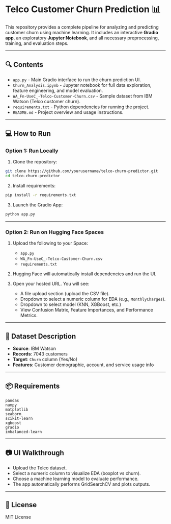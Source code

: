 
# Telco Customer Churn Prediction 📊

This repository provides a complete pipeline for analyzing and predicting customer churn using machine learning. It includes an interactive **Gradio app**, an exploratory **Jupyter Notebook**, and all necessary preprocessing, training, and evaluation steps.

---

## 🔍 Contents

- `app.py` - Main Gradio interface to run the churn prediction UI.
- `Churn_Analysis.ipynb` - Jupyter notebook for full data exploration, feature engineering, and model evaluation.
- `WA_Fn-UseC_-Telco-Customer-Churn.csv` - Sample dataset from IBM Watson (Telco customer churn).
- `requirements.txt` - Python dependencies for running the project.
- `README.md` - Project overview and usage instructions.

---

## 💻 How to Run

### Option 1: Run Locally
1. Clone the repository:
```bash
git clone https://github.com/yourusername/telco-churn-predictor.git
cd telco-churn-predictor
```

2. Install requirements:
```bash
pip install -r requirements.txt
```

3. Launch the Gradio App:
```bash
python app.py
```

---

### Option 2: Run on Hugging Face Spaces
1. Upload the following to your Space:
   - `app.py`
   - `WA_Fn-UseC_-Telco-Customer-Churn.csv`
   - `requirements.txt`

2. Hugging Face will automatically install dependencies and run the UI.

3. Open your hosted URL. You will see:
   - A file upload section (upload the CSV file).
   - Dropdown to select a numeric column for EDA (e.g., `MonthlyCharges`).
   - Dropdown to select model (KNN, XGBoost, etc.)
   - View Confusion Matrix, Feature Importances, and Performance Metrics.

---

## 🧪 Dataset Description

- **Source**: IBM Watson
- **Records**: 7043 customers
- **Target**: `Churn` column (Yes/No)
- **Features**: Customer demographic, account, and service usage info

---

## 📦 Requirements

```text
pandas
numpy
matplotlib
seaborn
scikit-learn
xgboost
gradio
imbalanced-learn
```

---

## 📷 UI Walkthrough

- Upload the Telco dataset.
- Select a numeric column to visualize EDA (boxplot vs churn).
- Choose a machine learning model to evaluate performance.
- The app automatically performs GridSearchCV and plots outputs.

---

## 📜 License

MIT License
